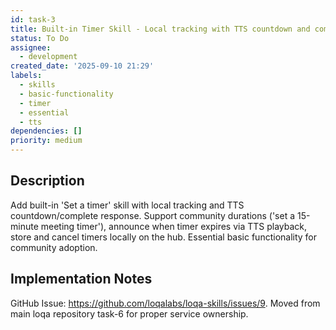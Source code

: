 ```yaml
---
id: task-3
title: Built-in Timer Skill - Local tracking with TTS countdown and complete response
status: To Do
assignee:
  - development
created_date: '2025-09-10 21:29'
labels:
  - skills
  - basic-functionality
  - timer
  - essential
  - tts
dependencies: []
priority: medium
---
```


## Description

Add built-in 'Set a timer' skill with local tracking and TTS countdown/complete response. Support community durations ('set a 15-minute meeting timer'), announce when timer expires via TTS playback, store and cancel timers locally on the hub. Essential basic functionality for community adoption.

## Implementation Notes

GitHub Issue: https://github.com/loqalabs/loqa-skills/issues/9. Moved from main loqa repository task-6 for proper service ownership.
